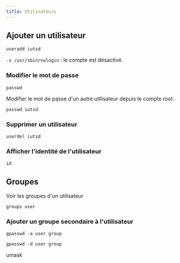 ```yaml
---
title: Utilisateurs
---
```


## Ajouter un utilisateur

```shell
useradd iutsd
```

`-s /usr/sbin/nologin` : le compte est désactivé.

### Modifier le mot de passe

```shell
passwd
```

Modifier le mot de passe d'un autre utilisateur depuis le compte root.

```shell
passwd iutsd
```

### Supprimer un utilisateur

```shell
userdel iutsd
```

### Afficher l'identité de l'utilisateur

```shell
id
```

## Groupes

Voir les groupes d'un utilisateur

```shell
groups user
```

### Ajouter un groupe secondaire à l'utilisateur

```shell
gpasswd -a user group
```

```shell
gpasswd -d user group
```

umask

